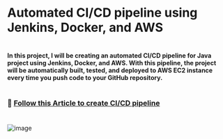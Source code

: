 # Automated CI/CD pipeline using Jenkins, Docker, and AWS
#
#### In this project, I will be creating an automated CI/CD pipeline for Java project using Jenkins, Docker, and AWS. With this pipeline, the project will be automatically built, tested, and deployed to AWS EC2 instance every time you push code to your GitHub repository.
#

### 🔗 [Follow this Article to create CI/CD pipeline](https://palak-bhawsar.hashnode.dev/automated-cicd-pipeline-for-java-project)

#

![image](https://user-images.githubusercontent.com/69889600/226805372-77f696e3-ad90-45a6-8a71-42fcc5ce821b.png)
